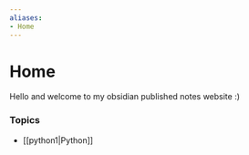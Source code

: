 ```yaml
---
aliases:
- Home
---
```

# Home
Hello and welcome to my obsidian published notes website :)

### Topics
- [[python1|Python]]